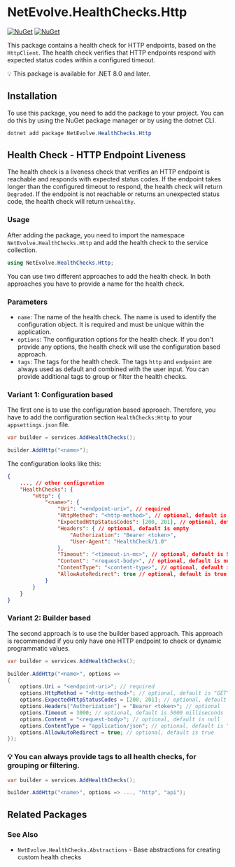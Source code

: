 # NetEvolve.HealthChecks.Http

[![NuGet](https://img.shields.io/nuget/v/NetEvolve.HealthChecks.Http?logo=nuget)](https://www.nuget.org/packages/NetEvolve.HealthChecks.Http/)
[![NuGet](https://img.shields.io/nuget/dt/NetEvolve.HealthChecks.Http?logo=nuget)](https://www.nuget.org/packages/NetEvolve.HealthChecks.Http/)

This package contains a health check for HTTP endpoints, based on the `HttpClient`.
The health check verifies that HTTP endpoints respond with expected status codes within a configured timeout.

:bulb: This package is available for .NET 8.0 and later.

## Installation
To use this package, you need to add the package to your project. You can do this by using the NuGet package manager or by using the dotnet CLI.

```powershell
dotnet add package NetEvolve.HealthChecks.Http
```

## Health Check - HTTP Endpoint Liveness
The health check is a liveness check that verifies an HTTP endpoint is reachable and responds with expected status codes.
If the endpoint takes longer than the configured timeout to respond, the health check will return `Degraded`.
If the endpoint is not reachable or returns an unexpected status code, the health check will return `Unhealthy`.

### Usage
After adding the package, you need to import the namespace `NetEvolve.HealthChecks.Http` and add the health check to the service collection.

```csharp
using NetEvolve.HealthChecks.Http;
```

You can use two different approaches to add the health check. In both approaches you have to provide a name for the health check.

### Parameters
- `name`: The name of the health check. The name is used to identify the configuration object. It is required and must be unique within the application.
- `options`: The configuration options for the health check. If you don't provide any options, the health check will use the configuration based approach.
- `tags`: The tags for the health check. The tags `http` and `endpoint` are always used as default and combined with the user input. You can provide additional tags to group or filter the health checks.

### Variant 1: Configuration based
The first one is to use the configuration based approach. Therefore, you have to add the configuration section `HealthChecks:Http` to your `appsettings.json` file.

```csharp
var builder = services.AddHealthChecks();

builder.AddHttp("<name>");
```

The configuration looks like this:

```json
{
    ..., // other configuration
    "HealthChecks": {
        "Http": {
            "<name>": {
                "Uri": "<endpoint-uri>", // required
                "HttpMethod": "<http-method>", // optional, default is "GET"
                "ExpectedHttpStatusCodes": [200, 201], // optional, default is [200]
                "Headers": { // optional, default is empty
                    "Authorization": "Bearer <token>",
                    "User-Agent": "HealthCheck/1.0"
                },
                "Timeout": "<timeout-in-ms>", // optional, default is 5000 milliseconds
                "Content": "<request-body>", // optional, default is null
                "ContentType": "<content-type>", // optional, default is "application/json"
                "AllowAutoRedirect": true // optional, default is true
            }
        }
    }
}
```

### Variant 2: Builder based
The second approach is to use the builder based approach. This approach is recommended if you only have one HTTP endpoint to check or dynamic programmatic values.

```csharp
var builder = services.AddHealthChecks();

builder.AddHttp("<name>", options =>
{
    options.Uri = "<endpoint-uri>"; // required
    options.HttpMethod = "<http-method>"; // optional, default is "GET"
    options.ExpectedHttpStatusCodes = [200, 201]; // optional, default is [200]
    options.Headers["Authorization"] = "Bearer <token>"; // optional
    options.Timeout = 3000; // optional, default is 5000 milliseconds
    options.Content = "<request-body>"; // optional, default is null
    options.ContentType = "application/json"; // optional, default is "application/json"
    options.AllowAutoRedirect = true; // optional, default is true
});
```

### :bulb: You can always provide tags to all health checks, for grouping or filtering.

```csharp
var builder = services.AddHealthChecks();

builder.AddHttp("<name>", options => ..., "http", "api");
```

## Related Packages

### See Also
- <a>`NetEvolve.HealthChecks.Abstractions`</a> - Base abstractions for creating custom health checks